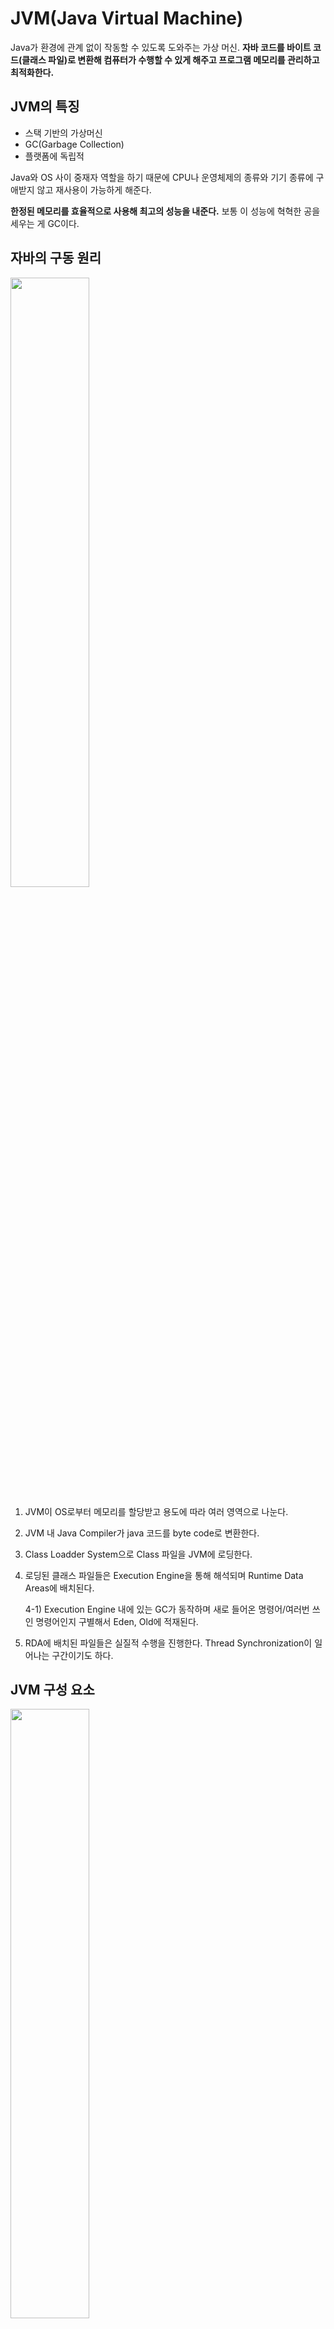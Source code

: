# JVM(Java Virtual Machine)
Java가 환경에 관계 없이 작동할 수 있도록 도와주는 가상 머신. **자바 코드를 바이트 코드(클래스 파일)로 변환해 컴퓨터가 수행할 수 있게 해주고 프로그램 메모리를 관리하고 최적화한다.**

## JVM의 특징
- 스택 기반의 가상머신
- GC(Garbage Collection)
- 플랫폼에 독립적

Java와 OS 사이 중재자 역할을 하기 때문에 CPU나 운영체제의 종류와 기기 종류에 구애받지 않고 재사용이 가능하게 해준다.

**한정된 메모리를 효율적으로 사용해 최고의 성능을 내준다.** 보통 이 성능에 혁혁한 공을 세우는 게 GC이다.

## 자바의 구동 원리
<img src = "https://velog.velcdn.com/images%2Fsuwon-city-boy%2Fpost%2F90bc8cd6-8573-4120-be92-63b867a70998%2Fjvm%EC%8B%A4%ED%96%89%EA%B3%BC%EC%A0%95.jpg" width = "50%">

  1) JVM이 OS로부터 메모리를 할당받고 용도에 따라 여러 영역으로 나눈다.
  2) JVM 내 Java Compiler가 java 코드를 byte code로 변환한다.
  3) Class Loadder System으로 Class 파일을 JVM에 로딩한다.
  4) 로딩된 클래스 파일들은 Execution Engine을 통해 해석되며 Runtime Data Areas에 배치된다.

      4-1) Execution Engine 내에 있는 GC가 동작하며 새로 들어온 명령어/여러번 쓰인 명령어인지 구별해서 Eden, Old에 적재된다.
  
  5) RDA에 배치된 파일들은 실질적 수행을 진행한다. Thread Synchronization이 일어나는 구간이기도 하다.

## JVM 구성 요소
<img src = "https://velog.velcdn.com/images%2Fsuwon-city-boy%2Fpost%2F18236f60-dfac-4239-a86c-af892c68b0a8%2Fjvm%20%EA%B5%AC%EC%A1%B0.png" width = "50%">

### Class Loader
런타임 시 JVM 내로 클래스 파일을 로드하고 링크를 통해 배치한다. 사용하지 않은 클래스들은 메모리에서 삭제하고 동적 로드를 담당한다.
- 로딩: .class를 읽음
- 링크: 코드 내부 레퍼런스 연결
- 초기화: 클래스에 있는 static(전역 변수) 초기화

### Execution Engine: 실행 엔진
클래스를 실행시키는 역할로 Runtime Data Area에 배치시킨 바이트 코드를 실행한다. 이 때, 자바 바이트 코드는 Low-level(기계어, 어셈블리어) 언어는 아니다. 따라서 **실행 엔진은 다시 한 번 더 바이트 코드를 기계가 실행할 수 있는 형태(보통 2진수 숫자겠죠)로 변경한다.**

실행 엔진은 바이트 코드를 명령어 단위로 읽어서 실행하는데 **인터프리터 방식**과 **JIT 컴파일러 방식**이다. 인터프리터가 느려서 보완 방식으로 JIT 컴파일러 방식을 개발했다.

1) Interpreter(인터프리터)
  - 바이트 코드를 명령어 단위로 읽어서 실행하는데 한 줄씩 실행해서 느리다.

2) JIT(Just In Time) 컴파일러
  - 인터프리터 방식으로 실행하다 적절한 시점에 바이트 코드 전체를 컴파일 해 네이티브 코드로 바꾸고, 이후에 인터프리팅 과정 없이 직접 실행하는 방식
  - 네이티브 코드는 캐시에 보관해서 엄청 빠르다.
  - 한 번만 실행되는 코드라면 인터프리터 방식이 더 유리하다. 즉, **여러번 수행되는 클래스 파일일 때 사용하는 게 좋다.**

3) Garbage Collector
  - GC를 실행하는 모듈이다. 더 이상 참조되지 않는 객체를 모아서 메모리를 정리한다.
  - 경우에 따라 성능 효율을 위해 커스터마이징이 필요하다.
  - GC에 대한 자세한 설명은 [여기](/Java/3_Garbage_Collection.md)

### 메모리
**힙과 메소드는 전체 공유 자원**이고 **스택, PC, 네이티브 메소드 스택은 Thread 단위 자원**이다.
- 메소드: 클래스 수준의 정보를 저장한다. 클래스 이름, 부모 클래스 이름, 메소드, 변수 등 static도 저장한다.
- 힙: 객체(인스턴스) 수준의 정보를 저장한다.
- 스택: 인스턴스 및 지역 변수의 참조 주소를 저장한다. 스레드마다 런타임 스택을 만들고 스택 프레임(메소드 콜)을 쌓는다. 에러가 났을 때 런타임 스택에 쌓인 메시지가 출력되는 걸 볼 수 있다.
- PC: 스레드마다 가진 Program Counter. **현재 실행할 부분을 가리킨다.**
- 네이티브 메소드 스택: 네이티브 메소드를 호출할 때 쓰는 별도의 스택. c와 같은 Low-level 언어로 구현된 메소드이다.


## 참고 자료
[JVM+특징+구조+실행과정](https://velog.io/@suwon-city-boy/JVM%EC%9D%98-%ED%8A%B9%EC%A7%95-%EA%B5%AC%EC%A1%B0-%EC%8B%A4%ED%96%89%EA%B3%BC%EC%A0%95)
